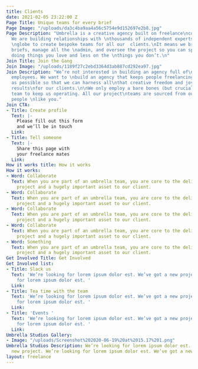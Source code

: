 ```yaml
---
title: Clients
date: 2021-02-05 23:22:00 Z
Page Title: Unique teams for every brief
Page Image: "/uploads/da3c4ba9aa4a56c5754e9d152697e2b8.jpg"
Page Description: "Umbrella is a creative agency built on freelance\ncommunities.
  We are building relationships with \nthousands of independent experts across the
  \nglobe to create bespoke teams for all our  clients.\nIt means we bring in the
  briefs, manage all the \nadmin, and oversee the project so you can spend\nmore time
  doing things you love and less on the \nthings you don’t.\n"
Join Title: Join the Gang
Join Image: "/uploads/1189f27c2ebd3364d3ab887cd292ea97.jpg"
Join Description: "We’re not interested in building an agency full of\nbored and overworked
  employees. We want to \nbuild an agency that keeps people freelancing\nfor as long
  as possible so that we can harness all\nthat creative freedom and joy into great
  results\nfor our clients.\n\nWe only employ a bare bones (but crucial) \nsupport
  team to keep us operating. All our project\nteams are sourced from our network of
  people \nlike you."
Join CTA:
- Title: Create profile
  Text: |-
    Please fill out this form
    and we’ll be in touch
  Link: 
- Title: Tell someone
  Text: |-
    Share this page with
    your freelance mates
  Link: 
How it works title: How it works
How it works:
- Word: Collaborate
  Text: When you are part of an umbrella team, you are core to the delivery of the
    project and a hugely important asset to our client.
- Word: Collaborate
  Text: When you are part of an umbrella team, you are core to the delivery of the
    project and a hugely important asset to our client.
- Word: Collaborate
  Text: When you are part of an umbrella team, you are core to the delivery of the
    project and a hugely important asset to our client.
- Word: Collaborate
  Text: When you are part of an umbrella team, you are core to the delivery of the
    project and a hugely important asset to our client.
- Word: Something
  Text: When you are part of an umbrella team, you are core to the delivery of the
    project and a hugely important asset to our client.
Get Involved Title: Get Involved
Get Involved list:
- Title: Slack us
  Text: 'We’re looking for lorem ipsum dolor est. We’ve got a new project. We’re looking
    for lorem ipsum dolor est. '
  Link: 
- Title: Tea time with the team
  Text: 'We’re looking for lorem ipsum dolor est. We’ve got a new project. We’re looking
    for lorem ipsum dolor est. '
  Link: 
- Title: 'Events '
  Text: 'We’re looking for lorem ipsum dolor est. We’ve got a new project. We’re looking
    for lorem ipsum dolor est. '
  Link: 
Umbrella Studios Gallery:
- Image: "/uploads/Screenshot%202020-06-19%20at%2015.17%201.png"
Umbrella Studios Description: We’re looking for lorem ipsum dolor est. We’ve got a
  new project. We’re looking for lorem ipsum dolor est. We’ve got a new project
layout: freelance
---
```



